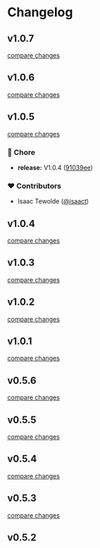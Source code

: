 # Changelog


## v1.0.7

[compare changes](https://github.com/isaact/nuxt-musicKit/compare/v1.0.6...v1.0.7)

## v1.0.6

[compare changes](https://github.com/isaact/nuxt-musicKit/compare/v1.0.5...v1.0.6)

## v1.0.5

[compare changes](https://github.com/isaact/nuxt-musicKit/compare/v1.0.4...v1.0.5)

### 🏡 Chore

- **release:** V1.0.4 ([91039ee](https://github.com/isaact/nuxt-musicKit/commit/91039ee))

### ❤️ Contributors

- Isaac Tewolde ([@isaact](http://github.com/isaact))

## v1.0.4

[compare changes](https://github.com/isaact/nuxt-musicKit/compare/v1.0.3...v1.0.4)

## v1.0.3

[compare changes](https://github.com/isaact/nuxt-musicKit/compare/v1.0.2...v1.0.3)

## v1.0.2

[compare changes](https://github.com/isaact/nuxt-musicKit/compare/v1.0.1...v1.0.2)

## v1.0.1

[compare changes](https://github.com/isaact/nuxt-musicKit/compare/v0.5.6...v1.0.1)

## v0.5.6

[compare changes](https://github.com/isaact/nuxt-musicKit/compare/v0.5.5...v0.5.6)

## v0.5.5

[compare changes](https://github.com/isaact/nuxt-musicKit/compare/v0.5.4...v0.5.5)

## v0.5.4

[compare changes](https://github.com/isaact/nuxt-musicKit/compare/v0.5.3...v0.5.4)

## v0.5.3

[compare changes](https://github.com/isaact/nuxt-musicKit/compare/v0.5.2...v0.5.3)

## v0.5.2

